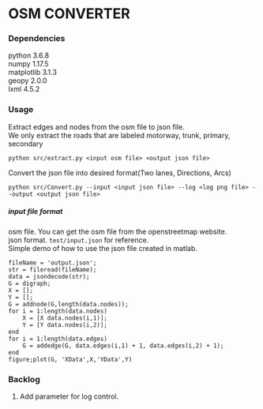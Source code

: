 # OSM CONVERTER

### Dependencies
python 3.6.8  
numpy 1.17.5  
matplotlib 3.1.3  
geopy 2.0.0  
lxml 4.5.2

### Usage
Extract edges and nodes from the osm file to json file.  
We only extract the roads that are labeled motorway, trunk, primary, secondary
```
python src/extract.py <input osm file> <output json file>
```
Convert the json file into desired format(Two lanes, Directions, Arcs)
```
python src/Convert.py --input <input json file> --log <log png file> --output <output json file>
```

##### input file format
osm file. You can get the osm file from the openstreetmap website.  
json format. `test/input.json` for reference.  
Simple demo of how to use the json file created in matlab.
```
fileName = 'output.json';
str = fileread(fileName);
data = jsondecode(str);
G = digraph;
X = [];
Y = [];
G = addnode(G,length(data.nodes));
for i = 1:length(data.nodes)
    X = [X data.nodes(i,1)];
    Y = [Y data.nodes(i,2)];
end
for i = 1:length(data.edges)
    G = addedge(G, data.edges(i,1) + 1, data.edges(i,2) + 1);
end
figure;plot(G, 'XData',X,'YData',Y)
```

### Backlog

1. Add parameter for log control.
